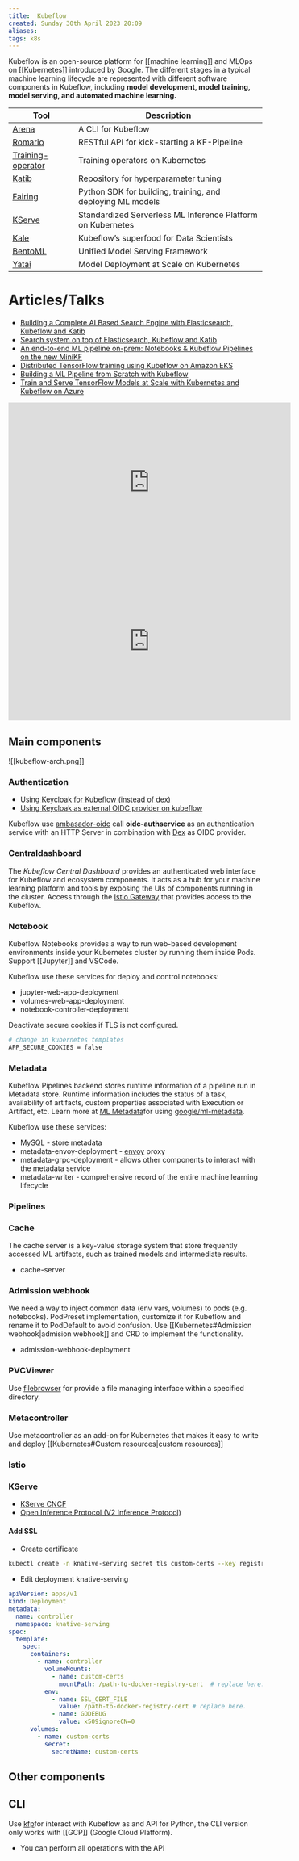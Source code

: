 ```yaml
---
title:  Kubeflow
created: Sunday 30th April 2023 20:09
aliases: 
tags: k8s
---
```

Kubeflow is an open-source platform for [[machine learning]] and MLOps on [[Kubernetes]] introduced by Google. The different stages in a typical machine learning lifecycle are represented with different software components in Kubeflow, including **model development, model training, model serving, and automated machine learning.**

| Tool                                                               | Description                                                 |
| ------------------------------------------------------------------ | ----------------------------------------------------------- |
| [Arena](https://github.com/kubeflow/arena)                         | A CLI for Kubeflow                                          |
| [Romario](https://github.com/datasailors/romario)                  | RESTful API for kick-starting a KF-Pipeline                 |
| [Training-operator](https://github.com/kubeflow/training-operator) | Training operators on Kubernetes                            |
| [Katib](https://github.com/kubeflow/katib)                         | Repository for hyperparameter tuning                        |
| [Fairing](https://github.com/kubeflow/fairing)                     | Python SDK for building, training, and deploying ML models  |
| [KServe](https://github.com/kserve/kserve)                         | Standardized Serverless ML Inference Platform on Kubernetes |
| [Kale](https://github.com/kubeflow-kale/kale)                      | Kubeflow’s superfood for Data Scientists                    |
| [BentoML](https://github.com/bentoml/BentoML)                      | Unified Model Serving Framework                             |
|[Yatai](https://github.com/bentoml/yatai)|Model Deployment at Scale on Kubernetes|
# Articles/Talks

- [Building a Complete AI Based Search Engine with Elasticsearch, Kubeflow and Katib](https://towardsdatascience.com/building-a-complete-ai-based-search-engine-with-elasticsearch-kubeflow-and-katib-590c7b27eb8f)
- [Search system on top of Elasticsearch, Kubeflow and Katib](https://github.com/WillianFuks/pySearchML)
- [An end-to-end ML pipeline on-prem:  Notebooks & Kubeflow Pipelines on the new MiniKF](https://medium.com/kubeflow/an-end-to-end-ml-pipeline-on-prem-notebooks-kubeflow-pipelines-on-the-new-minikf-33b7d8e9a836)
- [Distributed TensorFlow training using Kubeflow on Amazon EKS](https://aws.amazon.com/es/blogs/opensource/distributed-tensorflow-training-using-kubeflow-on-amazon-eks/)
- [Building a ML Pipeline from Scratch with Kubeflow](https://blogs.cisco.com/developer/machinelearningops03)
- [Train and Serve TensorFlow Models at Scale with Kubernetes and Kubeflow on Azure](https://github.com/Azure/kubeflow-labs)

<iframe width="560" height="315" src="https://www.youtube.com/embed/lu5zHvpQeSI" title="YouTube video player" frameborder="0" allow="accelerometer; autoplay; clipboard-write; encrypted-media; gyroscope; picture-in-picture; web-share" allowfullscreen></iframe>

<iframe width="560" height="315" src="https://www.youtube.com/embed/VDINH5WkBhA" title="YouTube video player" frameborder="0" allow="accelerometer; autoplay; clipboard-write; encrypted-media; gyroscope; picture-in-picture; web-share" allowfullscreen></iframe>

## Main components 

![[kubeflow-arch.png]]

### Authentication

- [Using Keycloak for Kubeflow (instead of dex)](https://medium.com/@iamestelleyu/dex-is-the-defalut-authentication-application-of-kubeflow-and-there-is-a-option-using-both-dex-and-2cea08ca76f6)
- [Using Keycloak as external OIDC provider on kubeflow](https://velog.io/@hklog/keycloak-kubeflow-dex)

Kubeflow use [ambasador-oidc](https://github.com/arrikto/oidc-authservice) call **oidc-authservice** as an authentication service with an HTTP Server in combination with [Dex](https://journal.arrikto.com/kubeflow-authentication-with-istio-dex-5eafdfac4782) as OIDC provider.
### Centraldashboard

The _Kubeflow Central Dashboard_ provides an authenticated web interface for Kubeflow and ecosystem components. It acts as a hub for your machine learning platform and tools by exposing the UIs of components running in the cluster. Access through the [Istio Gateway](https://istio.io/docs/concepts/traffic-management/#gateways) that provides access to the Kubeflow.
### Notebook

Kubeflow Notebooks provides a way to run web-based development environments inside your Kubernetes cluster by running them inside Pods. Support [[Jupyter]] and VSCode.

Kubeflow use these services for deploy and control notebooks:

- jupyter-web-app-deployment
- volumes-web-app-deployment
- notebook-controller-deployment

Deactivate secure cookies if TLS is not configured.

```bash
# change in kubernetes templates
APP_SECURE_COOKIES = false
```

### Metadata

Kubeflow Pipelines backend stores runtime information of a pipeline run in Metadata store. Runtime information includes the status of a task, availability of artifacts, custom properties associated with Execution or Artifact, etc. Learn more at [ML Metadata](https://github.com/google/ml-metadata/blob/master/g3doc/get_started.md)for using [google/ml-metadata](https://github.com/google/ml-metadata).

Kubeflow use these services:

- MySQL - store metadata
- metadata-envoy-deployment - [envoy](https://www.envoyproxy.io/) proxy 
- metadata-grpc-deployment - allows other components to interact with the metadata service
- metadata-writer - comprehensive record of the entire machine learning lifecycle

### Pipelines


### Cache

The cache server is a key-value storage system that store frequently accessed ML artifacts, such as trained models and intermediate results.

- cache-server
### Admission webhook

We need a way to inject common data (env vars, volumes) to pods (e.g. notebooks). PodPreset implementation, customize it for Kubeflow and rename it to PodDefault to avoid confusion. Use [[Kubernetes#Admission webhook|admision webhook]] and CRD to implement the functionality.

- admission-webhook-deployment

### PVCViewer

Use [filebrowser](https://github.com/filebrowser/filebrowser) for provide a file managing interface within a specified directory.

### Metacontroller

Use metacontroller as an add-on for Kubernetes that makes it easy to write and deploy  [[Kubernetes#Custom resources|custom resources]]
### Istio



### KServe

- [KServe CNCF](https://www.slideshare.net/theofpa/kubecon-2023-eu-kserve-the-state-and-future-of-cloudnative-model-serving)
- [Open Inference Protocol (V2 Inference Protocol)](https://kserve.github.io/website/0.10/modelserving/data_plane/v2_protocol/)

#### Add SSL

- Create certificate

```bash
kubectl create -n knative-serving secret tls custom-certs --key registry.key --cert registry.crt
```

- Edit deployment knative-serving

```yaml
apiVersion: apps/v1  
kind: Deployment  
metadata:  
  name: controller  
  namespace: knative-serving  
spec:  
  template:  
    spec:  
      containers:  
        - name: controller  
          volumeMounts:  
            - name: custom-certs  
              mountPath: /path-to-docker-registry-cert  # replace here.  
          env:  
            - name: SSL_CERT_FILE  
              value: /path-to-docker-registry-cert # replace here.  
            - name: GODEBUG  
              value: x509ignoreCN=0  
      volumes:  
        - name: custom-certs  
          secret:  
            secretName: custom-certs
```

## Other components


## CLI

Use [kfp](https://kubeflow-pipelines.readthedocs.io/en/stable/index.html)for interact with Kubeflow as and API for Python, the CLI version only works with [[GCP]] (Google Cloud Platform).

- You can perform all operations with the API 